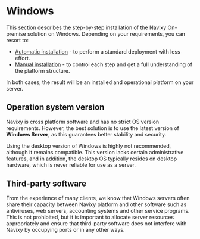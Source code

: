 # Windows

This section describes the step-by-step installation of the Navixy On-premise solution on Windows. Depending on your requirements, you can resort to:

* [Automatic installation](automatic-installation-windows.md) - to perform a standard deployment with less effort.
* [Manual installation](manual-installation-windows.md) - to control each step and get a full understanding of the platform structure.

In both cases, the result will be an installed and operational platform on your server.

## Operation system version

Navixy is cross platform software and has no strict OS version requirements. However, the best solution is to use the latest version of **Windows Server**, as this guarantees better stability and security.

Using the desktop version of Windows is highly not recommended, although it remains compatible. This version lacks certain administrative features, and in addition, the desktop OS typically resides on desktop hardware, which is never reliable for use as a server.

## Third-party software

From the experience of many clients, we know that Windows servers often share their capacity between Navixy platform and other software such as antiviruses, web servers, accounting systems and other service programs. This is not prohibited, but it is important to allocate server resources appropriately and ensure that third-party software does not interfere with Navixy by occupying ports or in any other ways.
